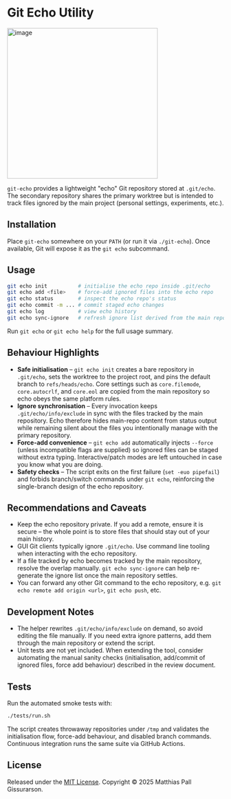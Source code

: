 # Git Echo Utility

<img width="350" alt="image" src="https://github.com/user-attachments/assets/90468c93-ec0d-4ef4-acf3-2bc202b7f628" />


`git-echo` provides a lightweight "echo" Git repository stored at `.git/echo`. The
secondary repository shares the primary worktree but is intended to track files
ignored by the main project (personal settings, experiments, etc.).

## Installation

Place `git-echo` somewhere on your `PATH` (or run it via `./git-echo`). Once
available, Git will expose it as the `git echo` subcommand.

## Usage

```bash
git echo init          # initialise the echo repo inside .git/echo
git echo add <file>    # force-add ignored files into the echo repo
git echo status        # inspect the echo repo's status
git echo commit -m ... # commit staged echo changes
git echo log           # view echo history
git echo sync-ignore   # refresh ignore list derived from the main repo
```

Run `git echo` or `git echo help` for the full usage summary.

## Behaviour Highlights

- **Safe initialisation** – `git echo init` creates a bare repository in
  `.git/echo`, sets the worktree to the project root, and pins the default
  branch to `refs/heads/echo`. Core settings such as `core.filemode`,
  `core.autocrlf`, and `core.eol` are copied from the main repository so echo
  obeys the same platform rules.
- **Ignore synchronisation** – Every invocation keeps
  `.git/echo/info/exclude` in sync with the files tracked by the main
  repository. Echo therefore hides main-repo content from status output while
  remaining silent about the files you intentionally manage with the primary
  repository.
- **Force-add convenience** – `git echo add` automatically injects
  `--force` (unless incompatible flags are supplied) so ignored files can be
  staged without extra typing. Interactive/patch modes are left untouched in
  case you know what you are doing.
- **Safety checks** – The script exits on the first failure (`set -euo
  pipefail`) and forbids branch/switch commands under `git echo`, reinforcing
  the single-branch design of the echo repository.

## Recommendations and Caveats

- Keep the echo repository private. If you add a remote, ensure it is secure –
  the whole point is to store files that should stay out of your main history.
- GUI Git clients typically ignore `.git/echo`. Use command line tooling when
  interacting with the echo repository.
- If a file tracked by echo becomes tracked by the main repository, resolve the
  overlap manually. `git echo sync-ignore` can help re-generate the ignore list
  once the main repository settles.
- You can forward any other Git command to the echo repository,
  e.g. `git echo remote add origin <url>`, `git echo push`, etc.

## Development Notes

- The helper rewrites `.git/echo/info/exclude` on demand, so avoid editing the
  file manually. If you need extra ignore patterns, add them through the main
  repository or extend the script.
- Unit tests are not yet included. When extending the tool, consider automating
  the manual sanity checks (initialisation, add/commit of ignored files, force
  add behaviour) described in the review document.

## Tests

Run the automated smoke tests with:

```bash
./tests/run.sh
```

The script creates throwaway repositories under `/tmp` and validates the
initialisation flow, force-add behaviour, and disabled branch commands.
Continuous integration runs the same suite via GitHub Actions.

## License

Released under the [MIT License](LICENSE). Copyright © 2025
Matthias Pall Gissurarson.
